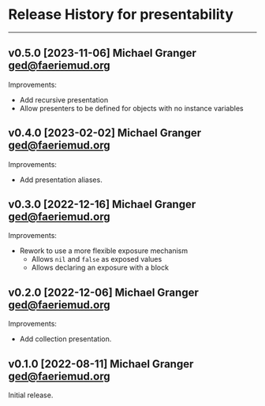 # Release History for presentability

---
## v0.5.0 [2023-11-06] Michael Granger <ged@faeriemud.org>

Improvements:

- Add recursive presentation
- Allow presenters to be defined for objects with no instance variables


## v0.4.0 [2023-02-02] Michael Granger <ged@faeriemud.org>

Improvements:

- Add presentation aliases.


## v0.3.0 [2022-12-16] Michael Granger <ged@faeriemud.org>

Improvements:

- Rework to use a more flexible exposure mechanism
  - Allows `nil` and `false` as exposed values
  - Allows declaring an exposure with a block


## v0.2.0 [2022-12-06] Michael Granger <ged@faeriemud.org>

Improvements:

- Add collection presentation.


## v0.1.0 [2022-08-11] Michael Granger <ged@faeriemud.org>

Initial release.

